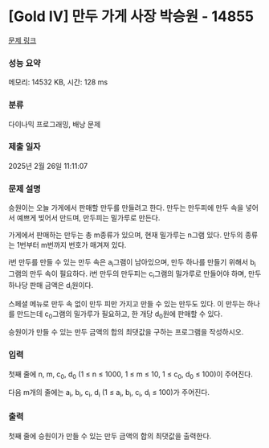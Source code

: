 # [Gold IV] 만두 가게 사장 박승원 - 14855 

[문제 링크](https://www.acmicpc.net/problem/14855) 

### 성능 요약

메모리: 14532 KB, 시간: 128 ms

### 분류

다이나믹 프로그래밍, 배낭 문제

### 제출 일자

2025년 2월 26일 11:11:07

### 문제 설명

<p>승원이는 오늘 가게에서 판매할 만두를 만들려고 한다. 만두는 만두피에 만두 속을 넣어서 예쁘게 빚어서 만드며, 만두피는 밀가루로 만든다.</p>

<p>가게에서 판매하는 만두는 총 m종류가 있으며, 현재 밀가루는 n그램 있다. 만두의 종류는 1번부터 m번까지 번호가 매겨져 있다.</p>

<p>i번 만두를 만들 수 있는 만두 속은 a<sub>i</sub>그램이 남아있으며, 만두 하나를 만들기 위해서 b<sub>i</sub>그램의 만두 속이 필요하다. i번 만두의 만두피는 c<sub>i</sub>그램의 밀가루로 만들어야 하며, 만두 하나당 판매 금액은 d<sub>i</sub>원이다.</p>

<p>스페셜 메뉴로 만두 속 없이 만두 피만 가지고 만들 수 있는 만두도 있다. 이 만두는 하나를 만드는데 c<sub>0</sub>그램의 밀가루가 필요하고, 한 개당 d<sub>0</sub>원에 판매할 수 있다.</p>

<p>승원이가 만들 수 있는 만두 금액의 합의 최댓값을 구하는 프로그램을 작성하시오.</p>

### 입력 

 <p>첫째 줄에 n, m, c<sub>0</sub>, d<sub>0</sub> (1 ≤ n ≤ 1000, 1 ≤ m ≤ 10, 1 ≤ c<sub>0</sub>, d<sub>0</sub> ≤ 100)이 주어진다.</p>

<p>다음 m개의 줄에는 a<sub>i</sub>, b<sub>i</sub>, c<sub>i</sub>, d<sub>i</sub> (1 ≤ a<sub>i</sub>, b<sub>i</sub>, c<sub>i</sub>, d<sub>i</sub> ≤ 100)가 주어진다.</p>

### 출력 

 <p>첫째 줄에 승원이가 만들 수 있는 만두 금액의 합의 최댓값을 출력한다.</p>

